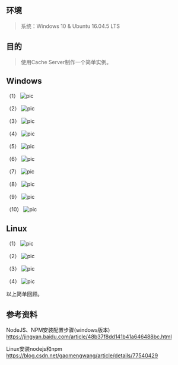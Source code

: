 ## 环境
> 系统：Windows 10 & Ubuntu 16.04.5 LTS

## 目的
> 使用Cache Server制作一个简单实例。



## Windows

（1）
 ![pic](.\pic\101.png)

（2）
 ![pic](.\pic\102.png)

（3）
 ![pic](.\pic\103.png)

（4）
 ![pic](.\pic\104.png)

（5）
 ![pic](.\pic\105.png)

（6）
 ![pic](.\pic\106.png)

（7）
 ![pic](.\pic\107.png)

（8）
 ![pic](.\pic\108.png)

（9）
 ![pic](.\pic\109.png)

（10）
 ![pic](.\pic\110.png)



## Linux

（1）
 ![pic](.\pic\201.png)

（2）
 ![pic](.\pic\202.png)

（3）
 ![pic](.\pic\203.png)

（4）
 ![pic](.\pic\204.png)



以上简单回顾。

## 参考资料

NodeJS、NPM安装配置步骤(windows版本)
https://jingyan.baidu.com/article/48b37f8dd141b41a646488bc.html

Linux安装nodejs和npm
https://blog.csdn.net/gaomengwang/article/details/77540429